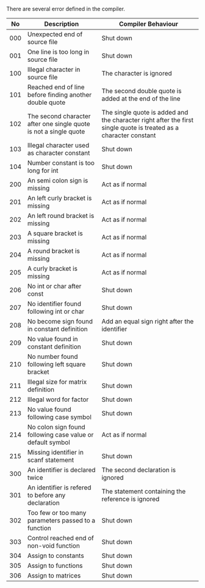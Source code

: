 There are several error defined in the compiler.

| No   | Description                                                       | Compiler Behaviour                       |
| ---- | ----------------------------------------------------------------- | ---------------------------------------- |
| 000  | Unexpected end of source file | Shut down |
| 001  | One line is too long in source file | Shut down |
| 100  | Illegal character in source file | The character is ignored |
| 101  | Reached end of line before finding another double quote | The second double quote is added at the end of the line |
| 102  | The second character after one single quote is not a single quote | The single quote is added and the character right after the first single quote is treated as a character constant |
| 103  | Illegal character used as character constant | Shut down |
| 104  | Number constant is too long for int | Shut down |
| 200  | An semi colon sign is missing | Act as if normal |
| 201  | An left curly bracket is missing | Act as if normal |
| 202  | An left round bracket is missing | Act as if normal |
| 203  | A square bracket is missing | Act as if normal |
| 204  | A round bracket is missing | Act as if normal |
| 205  | A curly bracket is missing | Act as if normal |
| 206  | No int or char after const | Shut down |
| 207  | No identifier found following int or char | Shut down |
| 208  | No become sign found in constant definition | Add an equal sign right after the identifier |
| 209  | No value found in constant definition | Shut down |
| 210  | No number found following left square bracket | Shut down |
| 211  | Illegal size for matrix definition | Shut down |
| 212  | Illegal word for factor | Shut down |
| 213  | No value found following case symbol | Shut down |
| 214  | No colon sign found following case value or default symbol | Act as if normal |
| 215  | Missing identifier in scanf statement | Shut down |
| 300  | An identifier is declared twice | The second declaration is ignored |
| 301  | An identifier is refered to before any declaration | The statement containing the reference is ignored |
| 302  | Too few or too many parameters passed to a function | Shut down |
| 303  | Control reached end of non-void function | Shut down |
| 304  | Assign to constants | Shut down |
| 305  | Assign to functions | Shut down |
| 306  | Assign to matrices | Shut down |
